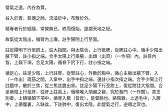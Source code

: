 營氣之道，內谷為寶。

谷入於胃，氣傳之肺，流溢於中，布散於外。

精專者行於經隧，常營無已，終而復始，是謂天地之紀。

故氣從太陰出，循臂內上廉。註手陽明上行至面。

註足陽明下行至跗上，註大指間。與太陰合，上行抵脾，從脾註心中。循手少陰出腋下臂，註小指之端。合手太陽上行乘腋，出䪼〈出頁〉（一作項）內，註目內眥，上巔下項，合足太陽，循脊下尻下行，註小指之端。

循足心，註足少陰，上行註腎，從腎註心，外散於胸中。循心主脈出腋下臂，入（一作出）兩筋之間，入掌中，出手中指之端，還註小指次指之端。合手少陽上行註膻中，散於三焦，從三焦註膽出脅。註足少陽下行至跗上，復從跗註大指間。合足厥陰上行至肝，從肝上註鬲上，循喉嚨入頏顙之竅，究於畜門（一作關）。其支別者，上額循顛下項中，循脊入骶（音氐），是督脈也。絡陰器，上過毛中，入臍中，上循腹裏，入缺盆，下註肺中，復出太陰。此營氣之行，逆順之常也。
